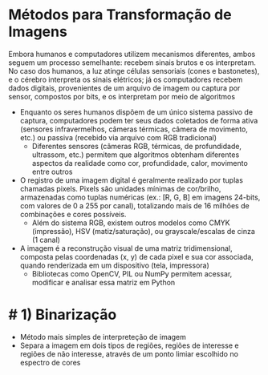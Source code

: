 # Métodos para Transformação de Imagens

Embora humanos e computadores utilizem mecanismos diferentes, ambos seguem um processo semelhante: recebem sinais brutos e os interpretam. No caso dos humanos, a luz atinge células sensoriais (cones e bastonetes), e o cérebro interpreta os sinais elétricos; já os computadores recebem dados digitais, provenientes de um arquivo de imagem ou captura por sensor, compostos por bits, e os interpretam por meio de algoritmos
- Enquanto os seres humanos dispõem de um único sistema passivo de captura, computadores podem ter seus dados coletados de forma ativa (sensores infravermelhos, câmeras térmicas, câmera de movimento, etc.) ou passiva (recebido via arquivo com RGB tradicional)
  - Diferentes sensores (câmeras RGB, térmicas, de profundidade, ultrassom, etc.) permitem que algoritmos obtenham diferentes aspectos da realidade como cor, profundidade, calor, movimento entre outros
- O registro de uma imagem digital é geralmente realizado por tuplas chamadas pixels. Pixels são unidades mínimas de cor/brilho, armazenadas como tuplas numéricas (ex.: [R, G, B] em imagens 24-bits, com valores de 0 a 255 por canal), totalizando mais de 16 milhões de combinações e cores possíveis.
  - Além do sistema RGB, existem outros modelos como CMYK (impressão), HSV (matiz/saturação), ou grayscale/escalas de cinza (1 canal)
- A imagem é a reconstrução visual de uma matriz tridimensional, composta pelas coordenadas (x, y) de cada pixel e sua cor associada, quando renderizada em um dispositivo (tela, impressora)
  - Bibliotecas como OpenCV, PIL ou NumPy permitem acessar, modificar e analisar essa matriz em Python

# # 1) Binarização
- Método mais simples de interpreteção de imagem
- Separa a imagem em dois tipos de regiões, regiões de interesse e regiões de não interesse, através de um ponto limiar escolhido no espectro de cores
